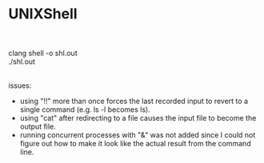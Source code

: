 # UNIXShell</br></br>

clang shell -o shl.out</br>
./shl.out</br> </br>

issues:<br>
 - using "!!" more than once forces the last recorded input to revert to a single command (e.g. ls -l becomes ls).</br>
 - using "cat" after redirecting to a file causes the input file to become the output file.</br>
 - running concurrent processes with "&" was not added since I could not figure out how to make it look like the actual result from the command line.
